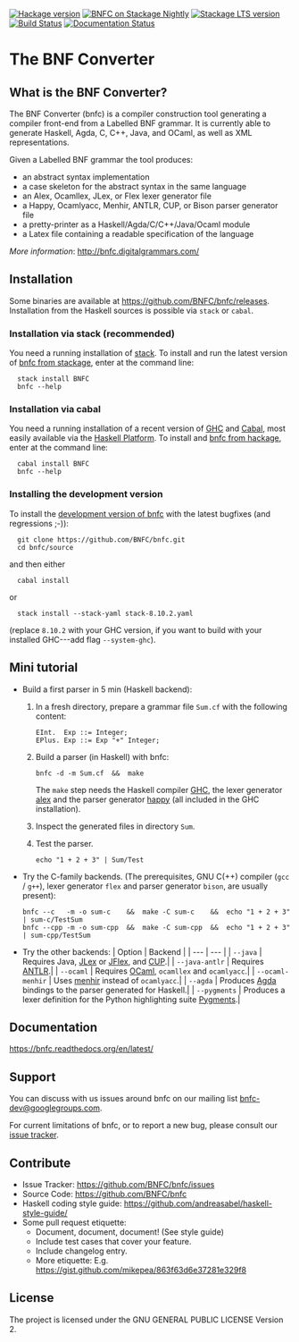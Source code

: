 [![Hackage version](https://img.shields.io/hackage/v/BNFC.svg?label=Hackage)](http://hackage.haskell.org/package/BNFC)
[![BNFC on Stackage Nightly](https://stackage.org/package/BNFC/badge/nightly)](https://stackage.org/nightly/package/BNFC)
[![Stackage LTS version](https://www.stackage.org/package/BNFC/badge/lts?label=Stackage)](https://www.stackage.org/package/BNFC)
[![Build Status](https://travis-ci.org/BNFC/bnfc.svg?branch=master)](https://travis-ci.org/BNFC/bnfc)
[![Documentation Status](https://readthedocs.org/projects/bnfc/badge/?version=latest)](http://bnfc.readthedocs.io/en/latest/?badge=latest)

The BNF Converter
=================

What is the BNF Converter?
--------------------------

The BNF Converter (bnfc) is a compiler construction tool generating a compiler
front-end from a Labelled BNF grammar. It is currently able to generate Haskell,
Agda, C, C++, Java, and OCaml, as well as XML representations.

Given a Labelled BNF grammar the tool produces:
- an abstract syntax implementation
- a case skeleton for the abstract syntax in the same language
- an Alex, Ocamllex, JLex, or Flex lexer generator file
- a Happy, Ocamlyacc, Menhir, ANTLR, CUP, or Bison parser generator file
- a pretty-printer as a Haskell/Agda/C/C++/Java/Ocaml module
- a Latex file containing a readable specification of the language

*More information*: http://bnfc.digitalgrammars.com/

Installation
------------

Some binaries are available at https://github.com/BNFC/bnfc/releases.
Installation from the Haskell sources is possible via `stack` or `cabal`.

### Installation via stack (recommended)

You need a running installation of
[stack](https://docs.haskellstack.org/en/stable/install_and_upgrade/).
To install and run the latest version of [bnfc from
stackage](https://www.stackage.org/package/BNFC),
enter at the command line:

```
  stack install BNFC
  bnfc --help
```

### Installation via cabal

You need a running installation of a recent version of
[GHC](https://www.haskell.org/ghc/) and
[Cabal](https://www.haskell.org/cabal/), most easily available via the
[Haskell Platform](https://www.haskell.org/platform/).  To install and
[bnfc from hackage](https://hackage.haskell.org/package/BNFC),
enter at the command line:
```
  cabal install BNFC
  bnfc --help
```

### Installing the development version

To install the [development version of
bnfc](https://github.com/BNFC/bnfc) with the latest bugfixes (and
regressions ;-)):
```
  git clone https://github.com/BNFC/bnfc.git
  cd bnfc/source
```
and then either
```
  cabal install
```
or
```
  stack install --stack-yaml stack-8.10.2.yaml
```
(replace `8.10.2` with your GHC version, if you want to build with
your installed GHC---add flag `--system-ghc`).

Mini tutorial
-------------

- Build a first parser in 5 min (Haskell backend):

  1. In a fresh directory, prepare a grammar file `Sum.cf` with the following content:
     ```
     EInt.  Exp ::= Integer;
     EPlus. Exp ::= Exp "+" Integer;
     ```
  2. Build a parser (in Haskell) with bnfc:
     ```
     bnfc -d -m Sum.cf  &&  make
     ```
     The `make` step needs the Haskell compiler [GHC](https://www.haskell.org/ghc/), the lexer
     generator [alex](https://www.haskell.org/alex/) and the parser generator [happy](https://www.haskell.org/happy/) (all included in the GHC installation).

  3. Inspect the generated files in directory `Sum`.
  4. Test the parser.
     ```
     echo "1 + 2 + 3" | Sum/Test
     ```

- Try the C-family backends. (The prerequisites, GNU C(++) compiler
  (`gcc` / `g++`), lexer generator `flex` and parser generator `bison`,
  are usually present):
  ```
  bnfc --c   -m -o sum-c    &&  make -C sum-c    &&  echo "1 + 2 + 3" | sum-c/TestSum
  bnfc --cpp -m -o sum-cpp  &&  make -C sum-cpp  &&  echo "1 + 2 + 3" | sum-cpp/TestSum
  ```

- Try the other backends:
  | Option  | Backend  |
  | --- | --- |
  | `--java` | Requires Java, [JLex](https://www.cs.princeton.edu/~appel/modern/java/JLex/) or [JFlex](https://jflex.de/), and [CUP](http://www2.cs.tum.edu/projects/cup/).|
  | `--java-antlr` | Requires [ANTLR](https://www.antlr.org/).|
  | `--ocaml` | Requires [OCaml](https://ocaml.org/), `ocamllex` and `ocamlyacc`.|
  | `--ocaml-menhir` | Uses [menhir](http://gallium.inria.fr/~fpottier/menhir/) instead of `ocamlyacc`.|
  | `--agda` | Produces [Agda](https://agda-lang.org) bindings to the parser generated for Haskell.|
  | `--pygments` | Produces a lexer definition for the Python highlighting suite [Pygments](https://pygments.org/).|

Documentation
-------------

https://bnfc.readthedocs.org/en/latest/

Support
-------

You can discuss with us issues around bnfc on our mailing list bnfc-dev@googlegroups.com.

For current limitations of bnfc, or to report a new bug, please consult our [issue tracker](https://github.com/BNFC/bnfc/issues).

Contribute
----------

- Issue Tracker: https://github.com/BNFC/bnfc/issues
- Source Code: https://github.com/BNFC/bnfc
- Haskell coding style guide: https://github.com/andreasabel/haskell-style-guide/
- Some pull request etiquette:
  * Document, document, document!  (See style guide)
  * Include test cases that cover your feature.
  * Include changelog entry.
  * More etiquette: E.g. https://gist.github.com/mikepea/863f63d6e37281e329f8

License
-------

The project is licensed under the GNU GENERAL PUBLIC LICENSE Version 2.

